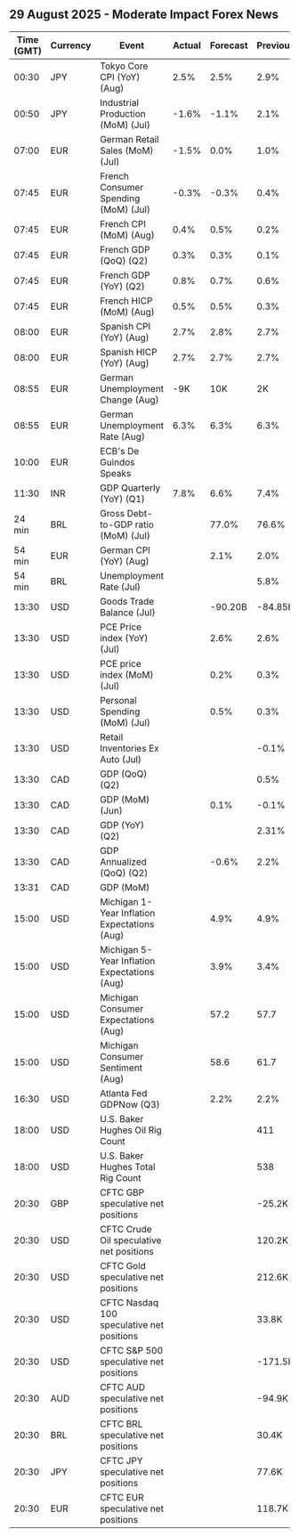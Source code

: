 ## 29 August 2025 - Moderate Impact Forex News

| Time (GMT) | Currency | Event | Actual | Forecast | Previous |
|------|----------|-------|--------|----------|----------|
| 00:30 | JPY | Tokyo Core CPI (YoY) (Aug) | 2.5% | 2.5% | 2.9% |
| 00:50 | JPY | Industrial Production (MoM) (Jul) | -1.6% | -1.1% | 2.1% |
| 07:00 | EUR | German Retail Sales (MoM) (Jul) | -1.5% | 0.0% | 1.0% |
| 07:45 | EUR | French Consumer Spending (MoM) (Jul) | -0.3% | -0.3% | 0.4% |
| 07:45 | EUR | French CPI (MoM) (Aug) | 0.4% | 0.5% | 0.2% |
| 07:45 | EUR | French GDP (QoQ) (Q2) | 0.3% | 0.3% | 0.1% |
| 07:45 | EUR | French GDP (YoY) (Q2) | 0.8% | 0.7% | 0.6% |
| 07:45 | EUR | French HICP (MoM) (Aug) | 0.5% | 0.5% | 0.3% |
| 08:00 | EUR | Spanish CPI (YoY) (Aug) | 2.7% | 2.8% | 2.7% |
| 08:00 | EUR | Spanish HICP (YoY) (Aug) | 2.7% | 2.7% | 2.7% |
| 08:55 | EUR | German Unemployment Change (Aug) | -9K | 10K | 2K |
| 08:55 | EUR | German Unemployment Rate (Aug) | 6.3% | 6.3% | 6.3% |
| 10:00 | EUR | ECB's De Guindos Speaks |  |  |  |
| 11:30 | INR | GDP Quarterly (YoY) (Q1) | 7.8% | 6.6% | 7.4% |
| 24 min | BRL | Gross Debt-to-GDP ratio (MoM) (Jul) |  | 77.0% | 76.6% |
| 54 min | EUR | German CPI (YoY) (Aug) |  | 2.1% | 2.0% |
| 54 min | BRL | Unemployment Rate (Jul) |  |  | 5.8% |
| 13:30 | USD | Goods Trade Balance (Jul) |  | -90.20B | -84.85B |
| 13:30 | USD | PCE Price index (YoY) (Jul) |  | 2.6% | 2.6% |
| 13:30 | USD | PCE price index (MoM) (Jul) |  | 0.2% | 0.3% |
| 13:30 | USD | Personal Spending (MoM) (Jul) |  | 0.5% | 0.3% |
| 13:30 | USD | Retail Inventories Ex Auto (Jul) |  |  | -0.1% |
| 13:30 | CAD | GDP (QoQ) (Q2) |  |  | 0.5% |
| 13:30 | CAD | GDP (MoM) (Jun) |  | 0.1% | -0.1% |
| 13:30 | CAD | GDP (YoY) (Q2) |  |  | 2.31% |
| 13:30 | CAD | GDP Annualized (QoQ) (Q2) |  | -0.6% | 2.2% |
| 13:31 | CAD | GDP (MoM) |  |  |  |
| 15:00 | USD | Michigan 1-Year Inflation Expectations (Aug) |  | 4.9% | 4.9% |
| 15:00 | USD | Michigan 5-Year Inflation Expectations (Aug) |  | 3.9% | 3.4% |
| 15:00 | USD | Michigan Consumer Expectations (Aug) |  | 57.2 | 57.7 |
| 15:00 | USD | Michigan Consumer Sentiment (Aug) |  | 58.6 | 61.7 |
| 16:30 | USD | Atlanta Fed GDPNow (Q3) |  | 2.2% | 2.2% |
| 18:00 | USD | U.S. Baker Hughes Oil Rig Count |  |  | 411 |
| 18:00 | USD | U.S. Baker Hughes Total Rig Count |  |  | 538 |
| 20:30 | GBP | CFTC GBP speculative net positions |  |  | -25.2K |
| 20:30 | USD | CFTC Crude Oil speculative net positions |  |  | 120.2K |
| 20:30 | USD | CFTC Gold speculative net positions |  |  | 212.6K |
| 20:30 | USD | CFTC Nasdaq 100 speculative net positions |  |  | 33.8K |
| 20:30 | USD | CFTC S&P 500 speculative net positions |  |  | -171.5K |
| 20:30 | AUD | CFTC AUD speculative net positions |  |  | -94.9K |
| 20:30 | BRL | CFTC BRL speculative net positions |  |  | 30.4K |
| 20:30 | JPY | CFTC JPY speculative net positions |  |  | 77.6K |
| 20:30 | EUR | CFTC EUR speculative net positions |  |  | 118.7K |
